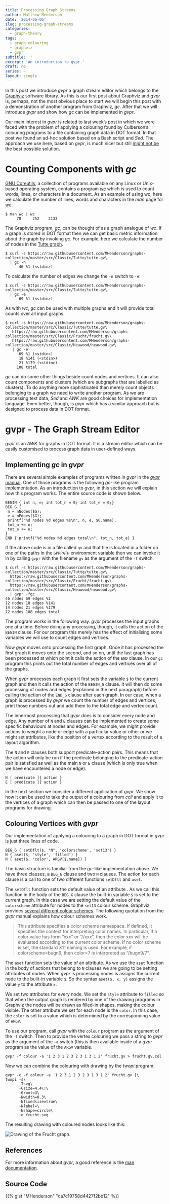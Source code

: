 ```yaml
---
title: Processing Graph Streams
author: Matthew Henderson
date: '2014-06-06'
slug: processing-graph-streams
categories:
  - graph-theory
tags:
  - graph-colouring
  - graphviz
  - gvpr
subtitle: ''
excerpt: 'An introduction to gvpr.'
draft: no
series: ~
layout: single
---
```


In this post we introduce *gvpr* a graph stream editor which belongs to the
[Graphviz](http://www.graphviz.org/)
software library. As this is our first post about Graphviz
and *gvpr* is, perhaps, not the most obvious place to start we will begin this
post with a demonstration of another program from Graphviz, *gc*. After that
we will introduce *gvpr* and show how *gc* can be implemented in *gvpr*.

Our main interest in *gvpr* is related to last week’s post in which we were
faced with the problem of applying a colouring found by Culberson’s colouring
programs to a file containing graph data in DOT format. In that post we found
an ad-hoc solution based on a Bash script and *Sed*. The approach we use here,
based on *gvpr*, is much nicer but still
[might not be](http://noumlaut.com/graphviz-cookbook/blog/2013-12-10-gvprss.html)
the best possible solution.

# Counting Components with *gc*

[GNU Coreutils](https://www.gnu.org/software/coreutils/),
a collection of programs available on any Linux
or Unix-based operating system, contains a program
[*wc*](https://www.gnu.org/software/coreutils/manual/html_node/wc-invocation.html#wc-invocation)
which is
used to count words, lines, or characters in a document. As an example
of using wc, here we calculate the number of lines, words and characters
in the *man* page for *wc*.

    $ man wc | wc
         70     252    2133

The Graphviz program, *gc*, can be thought of as a graph analogue of *wc*. If
a graph is stored in DOT format then we can get basic metric information about
the graph by invoking *gc*. For example, here we calculate the number of nodes
in the
[Tutte graph](https://raw.githubusercontent.com/MHenderson/graphs-collection/master/src/Cl%20assic/Tutte/tutte.gv).

    $ curl -s https://raw.githubusercontent.com/MHenderson/graphs-collection/master/src/Classic/Tutte/tutte.gv\
      | gc -n
          46 %1 (<stdin>)

To calculate the number of edges we change the `-n` switch to `-e`:

    $ curl -s https://raw.githubusercontent.com/MHenderson/graphs-collection/master/src/Classic/Tutte/tutte.gv\
      | gc -e
          69 %1 (<stdin>)

As with *wc*, *gc* can be used with multiple graphs and it will provide total
counts over all input graphs.

    $ curl -s https://raw.githubusercontent.com/MHenderson/graphs-collection/master/src/Classic/Tutte/tutte.gv\
       https://raw.githubusercontent.com/MHenderson/graphs-collection/master/src/Classic/Frucht/frucht.gv\
       https://raw.githubusercontent.com/MHenderson/graphs-collection/master/src/Classic/Heawood/heawood.gv\
       | gc -e
          69 %1 (<stdin>)
          18 %141 (<stdin>)
          21 %179 (<stdin>)
         108 total

*gc* can do some other things beside count nodes and vertices. It can also
count components and clusters (which are subgraphs that are labelled as
clusters). To do anything more sophisticated than merely count objects
belonging to a graph we need to write another program. As we are processing
text data, *Sed* and *AWK* are good choices for implementation language. Even
better, though, is *gvpr* which has a similar approach but is designed to
process data in DOT format.

# gvpr - The Graph Stream Editor

*gvpr* is an *AWK* for graphs in DOT format. It is a stream editor which
can be easily customised to process graph data in user-defined ways.

## Implementing *gc* in *gvpr*

There are several simple examples of programs written in *gvpr* in the
[*gvpr* manual](http://www.graphviz.org/pdf/gvpr.1.pdf).
One of those programs is the following *gc*-like
program implementation. As an introduction to *gvpr*, in this section we
will explain how this program works. The entire source code is shown
below.

    BEGIN { int n, e; int tot_n = 0; int tot_e = 0;}
    BEG_G {
     n = nNodes($G);
     e = nEdges($G);
     printf("%d nodes %d edges %s\n", n, e, $G.name);
     tot_n += n;
     tot_e += e;
    }
    END { printf("%d nodes %d edges total\n", tot_n, tot_e) }

If the above code is in a file called `gv` and that file is located in a folder
on one of the paths in the `GPRPATH` environment variable then we can invoke
it in by calling `gvpr` with the filename `gv` as the argument of the `-f`
switch.

    $ curl -s https://raw.githubusercontent.com/MHenderson/graphs-collection/master/src/Classic/Tutte/tutte.gv\
      https://raw.githubusercontent.com/MHenderson/graphs-collection/master/src/Classic/Frucht/frucht.gv\
      https://raw.githubusercontent.com/MHenderson/graphs-collection/master/src/Classic/Heawood/heawood.gv\
      | gvpr -fgc
    46 nodes 69 edges %1
    12 nodes 18 edges %141
    14 nodes 21 edges %179
    72 nodes 108 edges total

The program works in the following way. *gvpr* processes the input graphs
one at a time. Before doing any processing, though, it calls the action
of the `BEGIN` clause. For our program this merely has the effect of
initialising some variables we will use to count edges and vertices.

Now *gvpr* moves onto processing the first graph. Once it has processed the
first graph it moves onto the second, and so on, until the last graph has been
processed at which point it calls the action of the `END` clause. In our `gc`
program this prints out the total number of edges and vertices over all of
the graphs.

When *gvpr* processes each graph it first sets the variable `$` to the current
graph and then it calls the action of the `BEGIN_G` clause. It will then do some
processing of nodes and edges (explained in the next paragraph) before calling
the action of the `END_G` clause after each graph. In our case, when a graph is
processed by *gvpr* we count the number of edges and vertices, print those
numbers out and add them to the total edge and vertex count.

The innermost processing that *gvpr* does is to consider every node and edge.
Any number of `N` and `E` clauses can be implemented to create some specific
behaviours at nodes and edges. For example, we might provide actions to weight
a node or edge with a particular value or other or we might set attributes,
like the position of a vertex according to the result of a layout algorithm.

The `N` and `E` clauses both support predicate-action pairs. This means that
the action will only be run if the predicate belonging to the predicate-action
pair is satisfied as well as the main `N` or `E` clause (which is only true
when we have encountered a node or edge).

    N [ predicate ]{ action }
    E [ predicate ]{ action }

In the next section we consider a different application of *gvpr*. We show
how it can be used to take the output of a colouring from *ccli* and apply
it to the vertices of a graph which can then be passed to one of the layout
programs for drawing.

## Colouring Vertices with *gvpr*

Our implementation of applying a colouring to a graph in DOT format in
*gvpr* is just three lines of code.

    BEG_G { setDflt($, "N", 'colorscheme', 'set13') }
    N { aset($, 'style', 'filled') }
    N { aset($, 'color', ARGV[$.name]) }

The basic structure is familiar from the *gc*-like implementation above. We
have three clauses, a `BEG_G` clause and two `N` clauses. The action for
each clause is a call to one of two different functions `setDflt` and `aset`.

The `setDflt` function sets the default value of an attribute . As we call this
function in the body of the `BEG_G` clause the built-in variable `$` is set
to the current graph. In this case we are setting the default value of the
`colorscheme` attribute for nodes to the `set13` colour scheme. Graphviz
provides
[several different colour schemes](http://www.graphviz.org/doc/info/colors.html).
The following
quotation from the *gvpr* manual explains how colour schemes work.

> This attribute specifies a color scheme namespace. If defined, it specifies
> the context for interpreting color names. In particular, if a color value
> has form “xxx” or “//xxx”, then the color xxx will be evaluated according
> to the current color scheme. If no color scheme is set, the standard X11
> naming is used. For example, if colorscheme=bugn9, then color=7 is
> interpreted as “/bugn9/7”.

The `aset` function sets the value of an attribute. As we use the `aset` function
in the body of actions that belong to `N` clauses we are going to be setting
attributes of nodes. When *gvpr* is processing nodes is assigns the current
node to the built-in variable `$`. So the syntax `aset($, x, y)` assigns the
value `y` to the attribute `x`.

We set two attributes for every node. We set the `style` attribute to `filled`
so that when the output graph is rendered by one of the drawing programs in
Graphviz the nodes will be drawn as filled-in shapes, making the colour visible.
The other attribute we set for each node is the `color`. In this case, the
`color` is set to a value which is determined by the corresponding value of
`ARGV`.

To use our program, call *gvpr* with the `colour` program as the argument
of the `-f` switch. Then to provide the vertex colouring we pass a string
to *gvpr* as the argument of the `-a` switch (this is then available inside
of a *gvpr* program as the value of the `ARGV` variable.

    gvpr -f colour -a '1 2 3 1 2 3 2 3 1 3 1 2' frucht.gv > frucht.gv.col

Now we can combine the colouring with drawing by the *twopi* program.

    gvpr -c -f colour -a '1 2 3 1 2 3 2 3 1 3 1 2' frucht.gv |\
    twopi -s\
          -Tsvg\
          -Gsize=4,4\!\
          -Groot=3\
          -Nwidth=0.3\
          -Nfixedsize=true\
          -Nlabel=\
          -Nshape=circle\
          -o frucht.svg

The resulting drawing with coloured nodes looks like this:

![Drawing of the Frucht graph.](img/frucht.svg)

## References

For more information about *gvpr*, a good reference is the
[man documentation](http://www.graphviz.org/pdf/gvpr.1.pdf).

## Source Code

{{% gist "MHenderson" "ca7c19758d4427f2bb12" %}}
